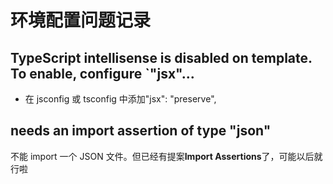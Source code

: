 <!--
 * @Desc:
 * @Author: 曾茹菁
 * @Date: 2022-08-16 09:49:37
 * @LastEditors: 曾茹菁
 * @LastEditTime: 2022-08-17 10:00:05
-->

# 环境配置问题记录

## TypeScript intellisense is disabled on template. To enable, configure `"jsx"...

- 在 jsconfig 或 tsconfig 中添加"jsx": "preserve",

## needs an import assertion of type "json"

不能 import 一个 JSON 文件。但已经有提案**Import Assertions**了，可能以后就行啦
